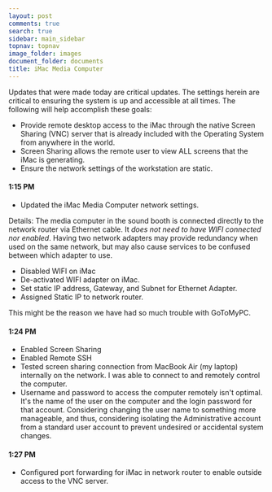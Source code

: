 ```yaml
---
layout: post
comments: true
search: true
sidebar: main_sidebar
topnav: topnav
image_folder: images
document_folder: documents
title: iMac Media Computer
---
```


Updates that were made today are critical updates.  The settings herein are critical to ensuring the system is up and accessible at all times.  The following will help accomplish these goals:

- Provide remote desktop access to the iMac through the native Screen Sharing (VNC) server that is already included with the Operating System from anywhere in the world.
- Screen Sharing allows the remote user to view ALL screens that the iMac is generating.
- Ensure the network settings of the workstation are static.

#### 1:15 PM

- Updated the iMac Media Computer network settings.

Details:  The media computer in the sound booth is connected directly to the network router via Ethernet cable.  It _does not need to have WIFI connected nor enabled_.  Having two network adapters may provide redundancy when used on the same network, but may also cause services to be confused between which adapter to use.

- Disabled WIFI on iMac
- De-activated WIFI adapter on iMac.
- Set static IP address, Gateway, and Subnet for Ethernet Adapter.
- Assigned Static IP to network router.

This might be the reason we have had so much trouble with GoToMyPC.  

#### 1:24 PM

- Enabled Screen Sharing
- Enabled Remote SSH
- Tested screen sharing connection from MacBook Air (my laptop) internally on the network.  I was able to connect to and remotely control the computer.
- Username and password to access the computer remotely isn't optimal.  It's the name of the user on the computer and the login password for that account.  Considering changing the user name to something more manageable, and thus, considering isolating the Administrative account from a standard user account to prevent undesired or accidental system changes.

#### 1:27 PM

- Configured port forwarding for iMac in network router to enable outside access to the VNC server.